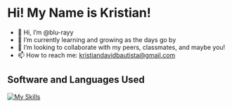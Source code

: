 # Hi! My Name is Kristian!
- 👋 Hi, I’m @blu-rayy
- 🌱 I’m currently learning and growing as the days go by
- 💞️ I’m looking to collaborate with my peers, classmates, and maybe you!
- 📫 How to reach me: kristiandavidbautista@gmail.com

## Software and Languages Used

[![My Skills](https://skillicons.dev/icons?i=cpp,java,html,css,vscode,figma,pr,ps,ae)](https://skillicons.dev)


<!---
blu-rayy/blu-rayy is a ✨ special ✨ repository because its `README.md` (this file) appears on your GitHub profile.
You can click the Preview link to take a look at your changes.
--->
